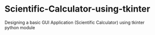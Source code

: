 # Scientific-Calculator-using-tkinter
Designing a basic GUI Application (Scientific Calculator) using tkinter python module
